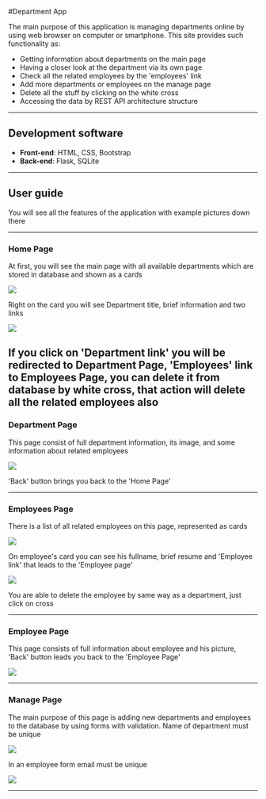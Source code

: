 #Department App

The main purpose of this application is managing departments online by using
web browser on computer or smartphone. This site provides such functionality as:
- Getting information about departments on the main page
- Having a closer look at the department via its own page
- Check all the related employees by the 'employees' link
- Add more departments or employees on the manage page
- Delete all the stuff by clicking on the white cross
- Accessing the data by REST API architecture structure
-----
## Development software

- **Front-end**: HTML, CSS, Bootstrap
- **Back-end**: Flask, SQLite
-----
## User guide

You will see all the features of the application with example pictures down there

-----
### Home Page

At first, you will see the main page with all available departments which are stored
in database and shown as a cards

![](https://github.com/devilWH40k/epam_project/blob/main/documentation/mockups/home_page.png?raw=True)

Right on the card you will see Department title, brief information and two links

![](https://github.com/devilWH40k/epam_project/blob/main/documentation/mockups/department_card.png?raw=True)

If you click on 'Department link' you will be redirected to **Department Page**, 'Employees' link
to **Employees Page**, you can delete it from database by white cross, that action will delete
all the related employees also
-----
### Department Page
This page consist of full department information, its image, and some information
about related employees

![](https://github.com/devilWH40k/epam_project/blob/main/documentation/mockups/department.png?raw=True)

'Back' button brings you back to the 'Home Page'

-----
### Employees Page
There is a list of all related employees on this page, represented as cards

![](https://github.com/devilWH40k/epam_project/blob/main/documentation/mockups/employees.png?raw=True)

On employee's card you can see his fullname, brief resume and 'Employee link' that leads to
the 'Employee page'

![](https://github.com/devilWH40k/epam_project/blob/main/documentation/mockups/employee_card.png?raw=True)

You are able to delete the employee by same way as a department, just click on cross

-----
### Employee Page
This page consists of full information about employee and his picture, 'Back' button
leads you back to the 'Employee Page'

![](https://github.com/devilWH40k/epam_project/blob/main/documentation/mockups/employee.png?raw=True)

-----
### Manage Page
The main purpose of this page is adding new departments and employees to the database
by using forms with validation. Name of department must be unique

![](https://github.com/devilWH40k/epam_project/blob/main/documentation/mockups/department_form.png?raw=True)

In an employee form email must be unique

![](https://github.com/devilWH40k/epam_project/blob/main/documentation/mockups/employee_form.png?raw=True)

-----